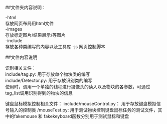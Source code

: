 ##文件夹内容说明：

-html  
存放网页布局用html文件  
-images  
存放标定图片/结果展示/等图片  
-include  
存放各种类编写的内容以及工具库
-js
网页控制脚本

##文件内容说明

识别相关文件：  
include/tag.py:  用于存放单个物块类的编写  
include/Detector.py:   用于存放识别类的编写  
使用时，调用一个单独的线程进行摄像头的读入以及物块的各参数，可通过tag_list调用识别得到的物块的信息  

键盘鼠标模拟控制相关文件：
include/mouseControl.py：  用于存放键盘模拟信号输入的控制类
/mouseTest.py: 用于测试物块控制键盘鼠标任务的测试文件，其中的fakemouse 和 fakekeyboard函数分别用于测试鼠标和键盘

